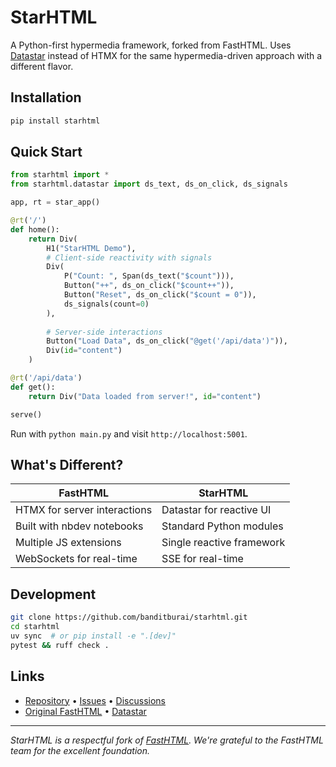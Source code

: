 # StarHTML

A Python-first hypermedia framework, forked from FastHTML. Uses [Datastar](https://data-star.dev/) instead of HTMX for the same hypermedia-driven approach with a different flavor.

## Installation

```bash
pip install starhtml
```

## Quick Start

```python
from starhtml import *
from starhtml.datastar import ds_text, ds_on_click, ds_signals

app, rt = star_app()

@rt('/')
def home(): 
    return Div(
        H1("StarHTML Demo"),
        # Client-side reactivity with signals
        Div(
            P("Count: ", Span(ds_text("$count"))),
            Button("++", ds_on_click("$count++")),
            Button("Reset", ds_on_click("$count = 0")),
            ds_signals(count=0)
        ),
        
        # Server-side interactions
        Button("Load Data", ds_on_click("@get('/api/data')")),
        Div(id="content")
    )

@rt('/api/data')
def get():
    return Div("Data loaded from server!", id="content")

serve()
```

Run with `python main.py` and visit `http://localhost:5001`.

## What's Different?

| FastHTML | StarHTML |
|----------|----------|
| HTMX for server interactions | Datastar for reactive UI |
| Built with nbdev notebooks | Standard Python modules |
| Multiple JS extensions | Single reactive framework |
| WebSockets for real-time | SSE for real-time |

## Development

```bash
git clone https://github.com/banditburai/starhtml.git
cd starhtml
uv sync  # or pip install -e ".[dev]"
pytest && ruff check .
```

## Links

- [Repository](https://github.com/banditburai/starhtml) • [Issues](https://github.com/banditburai/starhtml/issues) • [Discussions](https://github.com/banditburai/starhtml/discussions)
- [Original FastHTML](https://github.com/AnswerDotAI/fasthtml) • [Datastar](https://data-star.dev/)

---

*StarHTML is a respectful fork of [FastHTML](https://github.com/AnswerDotAI/fasthtml). We're grateful to the FastHTML team for the excellent foundation.*

